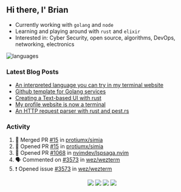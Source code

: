 ## Hi there, I' Brian

- Currently working with `golang` and `node`
- Learning and playing around with `rust` and `elixir`
- Interested in: Cyber Security, open source, algorithms, DevOps, networking, electronics

![languages](https://github-readme-stats.vercel.app/api/top-langs/?username=protiumx&layout=compact&langs_count=8&hide=ruby,vimscript,vue,scss,html)

### Latest Blog Posts

<!-- BLOG-POST-LIST:START -->
- [An interpreted language you can try in my terminal website](https://protiumx.dev/blog/posts/an-interpreted-language-you-can-try-in-my-terminal-website/)
- [Github template for Golang services](https://protiumx.dev/blog/posts/github-template-for-golang-services/)
- [Creating a Text-based UI with rust](https://protiumx.dev/blog/posts/creating-a-text-based-ui-with-rust/)
- [My profile website is now a terminal](https://protiumx.dev/blog/posts/my-profile-website-is-now-a-terminal/)
- [An HTTP request parser with rust and pest.rs](https://protiumx.dev/blog/posts/an-http-request-parser-with-rust-and-pest.rs/)
<!-- BLOG-POST-LIST:END -->

### Activity

<!--START_SECTION:activity-->
1. 🎉 Merged PR [#15](https://github.com/protiumx/simia/pull/15) in [protiumx/simia](https://github.com/protiumx/simia)
2. 💪 Opened PR [#15](https://github.com/protiumx/simia/pull/15) in [protiumx/simia](https://github.com/protiumx/simia)
3. 💪 Opened PR [#1068](https://github.com/nvimdev/lspsaga.nvim/pull/1068) in [nvimdev/lspsaga.nvim](https://github.com/nvimdev/lspsaga.nvim)
4. 🗣 Commented on [#3573](https://github.com/wez/wezterm/issues/3573) in [wez/wezterm](https://github.com/wez/wezterm)
5. ❗️ Opened issue [#3573](https://github.com/wez/wezterm/issues/3573) in [wez/wezterm](https://github.com/wez/wezterm)
<!--END_SECTION:activity-->

<p align="center">
  <a href="https://protiumx.dev/"><img src="https://img.shields.io/badge/-website-ff5757?style=for-the-badge&logo=iterm2&logoColor=white" /></a>
  <a href="https://protiumx.dev/blog"><img src="https://img.shields.io/badge/-blog-262654?style=for-the-badge&logo=hugo&logoColor=white" /></a>
  <a href="https://www.linkedin.com/in/bdmayo"><img src="https://img.shields.io/badge/-Brian_Mayo-0072b1?style=for-the-badge&logo=Linkedin&logoColor=white" /></a>
  <a href="https://www.instagram.com/_protium"><img src="https://img.shields.io/badge/-__protium-E4405F?style=for-the-badge&logo=instagram&logoColor=white" /></a>
</p>
